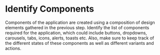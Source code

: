 # Identify Components

Components of the application are created using a composition of design elements gathered in the previous step. Identify the list of components required for the application, which could include buttons, dropdowns, carousels, tabs, icons, alerts, toasts etc. Also, make sure to keep track of the different states of these components as well as different variants and actions.
